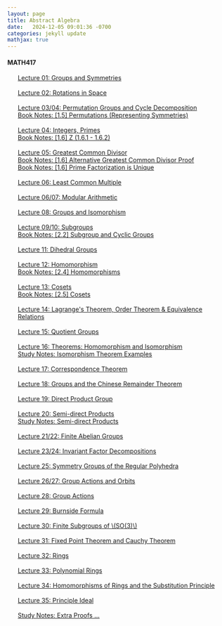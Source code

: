```yaml
---
layout: page
title: Abstract Algebra
date:   2024-12-05 09:01:36 -0700
categories: jekyll update
mathjax: true
---
```

<h4> MATH417 </h4>
<ol style="list-style-type:none;">
       <li><a href="/jekyll/update/2025/01/24/math417-01-groups-and-symmetries.html">
       Lecture 01: Groups and Symmetries
       </a></li>
	   <!------2------->
	   <br>
       <li><a href="/jekyll/update/2025/01/25/math417-02-rotations-in-space.html">
       Lecture 02: Rotations in Space
       </a></li>
	   <!-------------->
	   <!------3------->
	   <!-------------->
	   <br>
       <li><a href="/jekyll/update/2025/01/26/math417-03-permutation-groups-cycle-decomposition.html">
       Lecture 03/04: Permutation Groups and Cycle Decomposition
       </a></li>
       <li><a href="/jekyll/update/2024/11/13/1.5-permutations.html">
       Book Notes: [1.5] Permutations (Representing Symmetries)
       </a></li>
	   <!-------------->
	   <!------4------->
	   <!-------------->
	   <br>
       <li><a href="/jekyll/update/2025/01/27/math417-04-integers.html">
       Lecture 04: Integers, Primes
       </a></li>
	   <li><a href="/jekyll/update/2024/11/01/1.6-z.html">
       Book Notes: [1.6] Z (1.6.1 - 1.6.2)
       </a></li>
	   <!-------------->
	   <!------5------->
	   <!-------------->
	   <br>
       <li><a href="/jekyll/update/2025/01/28/math417-05-gcd.html">
       Lecture 05: Greatest Common Divisor
       </a></li>
	   <li><a href="/jekyll/update/2024/11/04/1.6-gcd.html">
       Book Notes: [1.6] Alternative Greatest Common Divisor Proof
       </a></li>
	   <li><a href="/jekyll/update/2024/11/05/1.6-prime-factorization-unique.html">
       Book Notes: [1.6] Prime Factorization is Unique
       </a></li>
	   <!-------------->
	   <!------6------->
	   <!-------------->
	   <br>
       <li><a href="/jekyll/update/2025/01/29/math417-06-lcm.html">
       Lecture 06: Least Common Multiple
       </a></li>
	   <!-------------->
	   <!------7------->
	   <!-------------->
	   <br>
       <li><a href="/jekyll/update/2025/01/30/math417-07-modular-arithmetic.html">
       Lecture 06/07: Modular Arithmetic
       </a></li>
	   <!-------------->
	   <!------8------->
	   <!-------------->
	   <br>
       <li><a href="/jekyll/update/2025/02/01/math417-08-groups-and-isomorphism.html">
       Lecture 08: Groups and Isomorphism
       </a></li>
	   <!-------------->
	   <!------9------->
	   <!-------------->
	   <br>
       <li><a href="/jekyll/update/2025/02/02/math417-09-subgroups.html">
       Lecture 09/10: Subgroups
       </a></li>
	   <li><a href="/jekyll/update/2024/11/10/2.2-subgroups.html">
       Book Notes: [2.2] Subgroup and Cyclic Groups
       </a></li>
	   <!-------------->
	   <!------11------>
	   <!-------------->
	   <br>
       <li><a href="/jekyll/update/2025/02/03/math417-11-dihedral-groups.html">
       Lecture 11: Dihedral Groups 
       </a></li>
	   <!-------------->
	   <!------12------>
	   <!-------------->
	   <br>
       <li><a href="/jekyll/update/2025/02/04/math417-12-homomorphism.html">
       Lecture 12: Homomorphism
       </a></li>
	   <li><a href="/jekyll/update/2024/11/11/2.4-homomorphisms-isomorphisms.html">
       Book Notes: [2.4] Homomorphisms
       </a></li>
	   <!-------------->
	   <!------13------>
	   <!-------------->
	   <br>
       <li><a href="/jekyll/update/2025/02/05/math417-13-cosets.html">
       Lecture 13: Cosets
       </a></li>
	   <li><a href="/jekyll/update/2025/01/01/2.5-cosets-lagrange.html">
        Book Notes: [2.5] Cosets
       </a></li>
	   <!-------------->
	   <!------14------>
	   <!-------------->
	   <br>
       <li><a href="/jekyll/update/2025/02/06/math417-14-lagrange-order-equivalence.html">
       Lecture 14: Lagrange's Theorem, Order Theorem & Equivalence Relations
       </a></li>
	   <!-------------->
	   <!------15------>
	   <!-------------->
	   <br>
       <li><a href="/jekyll/update/2025/02/07/math417-15-quotient-groups.html">
       Lecture 15: Quotient Groups
       </a></li>
	   <!-------------->
	   <!------16------>
	   <!-------------->
	   <br>
       <li><a href="/jekyll/update/2025/02/08/math417-16-theorems-homomorphism-and-isomorphism.html">
       Lecture 16: Theorems: Homomorphism and Isomorphism
       </a></li>
       <li><a href="/jekyll/update/2025/02/15/math417-extra-isomorphism-examples.html">
       Study Notes: Isomorphism Theorem Examples
       </a></li>
	   <!-------------->
	   <!------17------>
	   <!-------------->
	   <br>
       <li><a href="/jekyll/update/2025/02/09/math417-17-correspondence-theorem.html">
       Lecture 17: Correspondence Theorem
       </a></li>
	   <!-------------->
	   <!------18------>
	   <!-------------->
	   <br>
       <li><a href="/jekyll/update/2025/02/10/math417-18-direct-groups-chinese-remainder.html">
       Lecture 18: Groups and the Chinese Remainder Theorem
       </a></li>
	   <!-------------->
	   <!------19------>
	   <!-------------->
	   <br>
       <li><a href="/jekyll/update/2025/02/11/math417-19-direct-product-group.html">
       Lecture 19: Direct Product Group
       </a></li>
	   <!-------------->
	   <!------20------>
	   <!-------------->
	   <br>
       <li><a href="/jekyll/update/2025/02/12/math417-20-semidirect-products.html">
       Lecture 20: Semi-direct Products
       </a></li>
       <li><a href="/jekyll/update/2025/02/16/math417-extra-semidirect-products.html">
       Study Notes: Semi-direct Products
       </a></li>
	   <!-------------->
	   <!----21/22----->
	   <!-------------->
	   <br>
       <li><a href="/jekyll/update/2025/02/13/math417-21-finite-abelian-groups.html">
       Lecture 21/22: Finite Abelian Groups
       </a></li>
	   <!-------------->
	   <!----22/24----->
	   <!-------------->
	   <br>
       <li><a href="/jekyll/update/2025/02/17/math417-23-invariant-factor-decompositions.html">
       Lecture 23/24: Invariant Factor Decompositions
       </a></li>
	   <!-------------->
	   <!------25------>
	   <!-------------->
	   <br>
       <li><a href="/jekyll/update/2025/02/18/math417-25-symmetries-of-regular-polyhedra.html">
       Lecture 25: Symmetry Groups of the Regular Polyhedra
       </a></li>
	   <!-------------->
	   <!------26------>
	   <!-------------->
	   <br>
       <li><a href="/jekyll/update/2025/02/19/math417-26-orbits.html">
       Lecture 26/27: Group Actions and Orbits
       </a></li>
	   <!-------------->
	   <!------28------>
	   <!-------------->
	   <br>
       <li><a href="/jekyll/update/2025/02/20/math417-28-group-actions.html">
       Lecture 28: Group Actions
       </a></li>
	   <!-------------->
	   <!------29------>
	   <!-------------->
	   <br>
       <li><a href="/jekyll/update/2025/02/21/math417-29-burnside-formula.html">
       Lecture 29: Burnside Formula
       </a></li>
	   <!-------------->
	   <!------30------>
	   <!-------------->
	   <br>
       <li><a href="/jekyll/update/2025/02/22/math417-30-finite-subgroups.html">
       Lecture 30: Finite Subgroups of \(SO(3)\)
       </a></li>
	   <!-------------->
	   <!------31------>
	   <!-------------->
	   <br>
       <li><a href="/jekyll/update/2025/02/23/math417-31-fixed-point-theorem-cauchy-theorem.html">
       Lecture 31: Fixed Point Theorem and Cauchy Theorem
       </a></li>
	   <!-------------->
	   <!------32------>
	   <!-------------->
	   <br>
       <li><a href="/jekyll/update/2025/02/24/math417-32-rings.html">
       Lecture 32: Rings
       </a></li>
	   <!-------------->
	   <!------33------>
	   <!-------------->
	   <br>
       <li><a href="/jekyll/update/2025/02/25/math417-33-polynomial-rings.html">
       Lecture 33: Polynomial Rings
       </a></li>
	   <!-------------->
	   <!------34------>
	   <!-------------->
	   <br>
       <li><a href="/jekyll/update/2025/02/26/math417-34-homomorphisms-rings.html">
       Lecture 34: Homomorphisms of Rings and the Substitution Principle
       </a></li>
	   <!-------------->
	   <!------35------>
	   <!-------------->
	   <br>
       <li><a href="/jekyll/update/2025/02/27/math417-35-principle-ideal.html">
       Lecture 35: Principle Ideal
       </a></li>
	   <!----------------->
	   <!------EXTRA------>
	   <!----------------->
	   <br>
       <li><a href="/jekyll/update/2025/02/14/math417-extra-proofs.html">
       Study Notes: Extra Proofs ...
       </a></li>
   </ol>
<br>
<br>